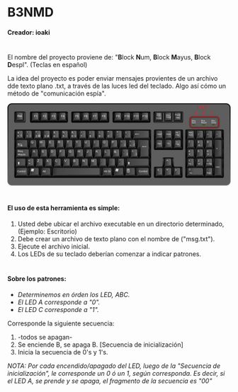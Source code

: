 # B3NMD
#### Creador: ioaki
#

El nombre del proyecto proviene de: "**B**lock **N**um, **B**lock **M**ayus, **B**lock **D**espl". (Teclas en español)

La idea del proyecto es poder enviar mensajes provientes de un archivo dde texto plano .txt, a través de las luces led del teclado. Algo así cómo un método de "comunicación espía".

![Ejemplo de LEDS](/photo_illustration_of_keyboard_LED_indicators.jpg)

#
#### El uso de esta herramienta es simple:
1. Usted debe ubicar el archivo executable en un directorio determinado, (Ejemplo: Escritorio)
2. Debe crear un archivo de texto plano con el nombre de ("msg.txt").
3. Ejecute el archivo inicial.
4. Los LEDs de su teclado deberían comenzar a indicar patrones.

#
#### Sobre los patrones:
* *Determinemos en órden los LED, ABC.*
* *El LED A corresponde a "0".*
* *El LED C corresponde a "1".*



Corresponde la siguiente secuencia:
1. -todos se apagan-
2. Se enciende B, se apaga B. [Secuencia de inicialización]
3. Inicia la secuencia de 0's y 1's.

*NOTA:
      Por cada encendido/apagado del LED, luego de la "Secuencia de inicialización", le corresponde un 0 ó un 1, según corresponda. Es           decir, si el LED A, se prende y se apaga, el fragmento de la secuencia es "00"*
#



